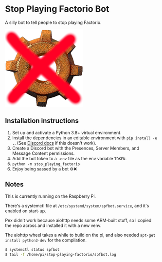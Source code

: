 # Stop Playing Factorio Bot

A silly bot to tell people to stop playing Factorio.

![No more Factorio](./icon.png)

## Installation instructions

1. Set up and activate a Python 3.8+ virtual environment.
1. Install the dependencies in an editable environment with `pip install -e .`. (See [Discord docs](https://discordpy.readthedocs.io/en/latest/intro.html#installing) if this doesn't work).
1. Create a Discord bot with the Presences, Server Members, and Message Content permissions.
1. Add the bot token to a `.env` file as the env variable `TOKEN`.
1. `python -m stop_playing_factorio`
1. Enjoy being sassed by a bot ⚙️❌

## Notes

This is currently running on the Raspberry Pi.

There's a systemctl file at `/etc/systemd/system/spfbot.service`, and it's enabled on start-up.

Pex didn't work because aiohttp needs some ARM-built stuff, so I copied the repo across and installed it with a new venv.

The aiohttp wheel takes a while to build on the pi, and also needed `apt-get install python3-dev` for the compilation.

```bash
$ systemctl status spfbot
$ tail -f /home/pi/stop-playing-factorio/spfbot.log
```
